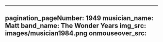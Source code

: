 ------
pagination_pageNumber: 1949
musician_name: Matt
band_name: The Wonder Years
img_src: images/musician1984.png
onmouseover_src: 
------